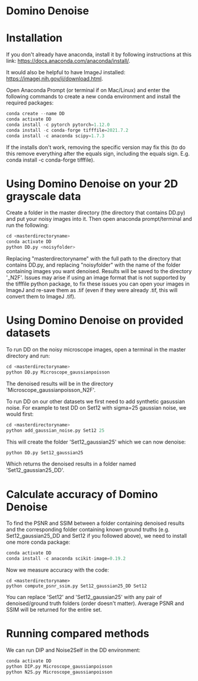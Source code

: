 # Domino Denoise

# Installation
If you don't already have anaconda, install it by following instructions at this link: https://docs.anaconda.com/anaconda/install/.

It would also be helpful to have ImageJ installed: https://imagej.nih.gov/ij/download.html.

Open Anaconda Prompt (or terminal if on Mac/Linux) and enter the following commands to create a new conda environment and install the required packages:

```python
conda create --name DD
conda activate DD
conda install -c pytorch pytorch=1.12.0
conda install -c conda-forge tifffile=2021.7.2
conda install -c anaconda scipy=1.7.3
```
If the installs don't work, removing the specific version may fix this (to do this remove everything after the equals sign, including the equals sign. E.g. conda install -c conda-forge tifffile).
# Using Domino Denoise on your 2D grayscale data

Create a folder in the master directory (the directory that contains DD.py) and put your noisy images into it. Then open anaconda prompt/terminal and run the following:

```python
cd <masterdirectoryname>
conda activate DD
python DD.py <noisyfolder>
```
Replacing "masterdirectoryname" with the full path to the directory that contains DD.py, and replacing "noisyfolder" with the name of the folder containing images you want denoised. Results will be saved to the directory '<noisyolder>_N2F'. Issues may arise if using an image format that is not supported by the tifffile python package, to fix these issues you can open your images in ImageJ and re-save them as .tif (even if they were already .tif, this will convert them to ImageJ .tif).
  

# Using Domino Denoise on provided datasets

To run DD on the noisy microscope images, open a terminal in the master directory and run:

```python
cd <masterdirectoryname>
python DD.py Microscope_gaussianpoisson
```
The denoised results will be in the directory 'Microscope_gaussianpoisson_N2F'.

To run DD on our other datasets we first need to add synthetic gasussian noise. For example to test DD on Set12 with sigma=25 gaussian noise, we would first: 
```python
cd <masterdirectoryname>
python add_gaussian_noise.py Set12 25
```
This will create the folder 'Set12_gaussian25' which we can now denoise:

```python
python DD.py Set12_gaussian25
```
Which returns the denoised results in a folder named 'Set12_gaussian25_DD'.
  


# Calculate accuracy of Domino Denoise

To find the PSNR and SSIM between a folder containing denoised results and the corresponding folder containing known ground truths (e.g. Set12_gaussian25_DD and Set12 if you followed above), we need to install one more conda package:

```python
conda activate DD
conda install -c anaconda scikit-image=0.19.2
```

Now we measure accuracy with the code:
```terminal
cd <masterdirectoryname>
python compute_psnr_ssim.py Set12_gaussian25_DD Set12
```

You can replace 'Set12' and 'Set12_gaussian25' with any pair of denoised/ground truth folders (order doesn't matter). Average PSNR and SSIM will be returned for the entire set.
  

  
# Running compared methods

We can run DIP and Noise2Self in the DD environment:

```python
conda activate DD
python DIP.py Microscope_gaussianpoisson
python N2S.py Microscope_gaussianpoisson
```

